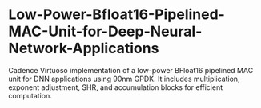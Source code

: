 # Low-Power-Bfloat16-Pipelined-MAC-Unit-for-Deep-Neural-Network-Applications
Cadence Virtuoso implementation of a low-power BFloat16 pipelined MAC unit for DNN applications using 90nm GPDK. It includes multiplication, exponent adjustment, SHR, and accumulation blocks for efficient computation.
